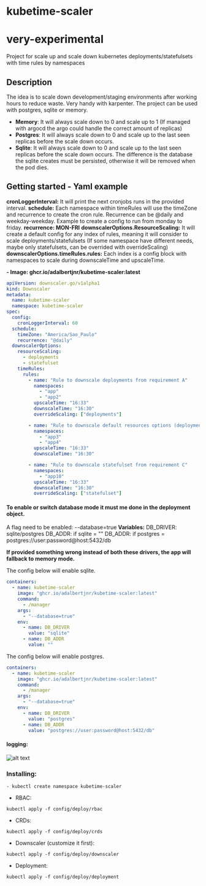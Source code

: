 # kubetime-scaler

# very-experimental

Project for scale up and scale down kubernetes deployments/statefulsets with time rules by namespaces

## Description

The idea is to scale down development/staging environments after working hours to reduce waste. Very handy with karpenter.
The project can be used with postgres, sqlite or memory.

- **Memory**: It will always scale down to 0 and scale up to 1 (If managed with argocd the argo could handle the correct amount of replicas)
- **Postgres**: It will always scale down to 0 and scale up to the last seen replicas before the scale down occurs.
- **Sqlite**: It will always scale down to 0 and scale up to the last seen replicas before the scale down occurs. The difference is the database the sqlite creates must be persisted, otherwise it will be removed when the pod dies.

## Getting started - Yaml example

**cronLoggerInterval:** It will print the next cronjobs runs in the provided interval.
**schedule:** Each namespace within timeRules will use the timeZone and recurrence to create the cron rule. Recurrence can be @daily and weekday-weekday. Example to create a config to run from monday to friday. **recurrence: MON-FRI**
**downscalerOptions.ResourceScaling:** It will create a default config for any index of rules, meaning it will consider to scale deployments/statefulsets (If some namespace have different needs, maybe only statefulsets, can be overrided with overrideScaling)
**downscalerOptions.timeRules.rules:** Each index is a config block with namespaces to scale during downscaleTime and upscaleTime.

**- Image: ghcr.io/adalbertjnr/kubetime-scaler:latest**

```yaml
apiVersion: downscaler.go/v1alpha1
kind: Downscaler
metadata:
  name: kubetime-scaler
  namespace: kubetime-scaler
spec:
  config:
    cronLoggerInterval: 60
  schedule:
    timeZone: "America/Sao_Paulo"
    recurrence: "@daily"
  downscalerOptions:
    resourceScaling:
      - deployments
      - statefulset
    timeRules:
      rules:
        - name: "Rule to downscale deployments from requirement A"
          namespaces:
            - "app"
            - "app2"
          upscaleTime: "16:33"
          downscaleTime: "16:30"
          overrideScaling: ["deployments"]

        - name: "Rule to downscale default resources options (deployments and statefulsets) from requirement B"
          namespaces:
            - "app3"
            - "app4"
          upscaleTime: "16:33"
          downscaleTime: "16:30"

        - name: "Rule to downscale statefulset from requirement C"
          namespaces:
            - "app10"
          upscaleTime: "16:33"
          downscaleTime: "16:30"
          overrideScaling: ["statefulset"]
```

#### To enable or switch database mode it must me done in the deployment object.

A flag need to be enabled: --database=true
**Variables:**
DB_DRIVER: sqlite/postgres
DB_ADDR: if sqlite = ""
DB_ADDR: if postgres = postgres://user:password@host:5432/db

**If provided something wrong instead of both these drivers, the app will fallback to memory mode.**

The config below will enable sqlite.

```yaml
containers:
  - name: kubetime-scaler
    image: "ghcr.io/adalbertjnr/kubetime-scaler:latest"
    command:
      - /manager
    args:
      - "--database=true"
    env:
      - name: DB_DRIVER
        value: "sqlite"
      - name: DB_ADDR
        value: ""
```

The config below will enable postgres.

```yaml
containers:
  - name: kubetime-scaler
    image: "ghcr.io/adalbertjnr/kubetime-scaler:latest"
    command:
      - /manager
    args:
      - "--database=true"
    env:
      - name: DB_DRIVER
        value: "postgres"
      - name: DB_ADDR
        value: "postgres://user:password@host:5432/db"
```

#### logging:

![alt text](./assets/logs.png)

### Installing:

```
- kubectl create namespace kubetime-scaler
```

- RBAC:

```
kubectl apply -f config/deploy/rbac
```

- CRDs:

```
kubectl apply -f config/deploy/crds
```

- Downscaler (customize it first):

```
kubectl apply -f config/deploy/downscaler
```

- Deployment:

```
kubectl apply -f config/deploy/deployment
```
